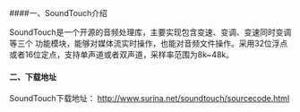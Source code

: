 ####一、SoundTouch介绍

SoundTouch是一个开源的音频处理库，主要实现包含变速、变调、变速同时变调等三个 功能模块，能够对媒体流实时操作，也能对音频文件操作。采用32位浮点或者16位定点，支持单声道或者双声道，采样率范围为8k~48k。

#### 二、下载地址 

SoundTouch下载地址： http://www.surina.net/soundtouch/sourcecode.html 

